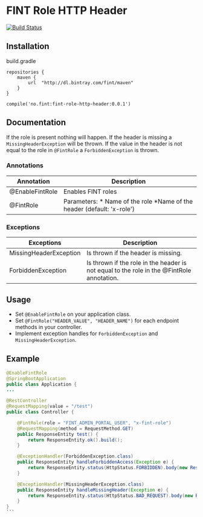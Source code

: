 # FINT Role HTTP Header

[![Build Status](https://jenkins.rogfk.no/buildStatus/icon?job=FINTprosjektet/fint-role-http-header/master)](https://jenkins.rogfk.no/job/FINTprosjektet/job/fint-role-http-header/job/master/)



## Installation

build.gradle

```
repositories {
    maven {
        url  "http://dl.bintray.com/fint/maven"
    }
}

compile('no.fint:fint-role-http-header:0.0.1')
```
## Documentation
If the role is present nothing will happen. If the header is missing a `MissingHeaderException` will be thrown.
If the value in the header is not equal to the role in `@FintRole` a `ForbiddenException` is thrown.

### Annotations
| Annotation        | Description           |
|-------------------|-----------------------|
| @EnableFintRole   | Enables FINT roles    |
| @FintRole         | Parameters: * Name of the role *Name of the header (default: 'x-role') |


### Exceptions
| Exceptions        | Description           |
|-------------------|-----------------------|
| MissingHeaderException | Is thrown if the header is missing. |
| ForbiddenException | Is thrown if the role in the header is not equal to the role in the @FintRole annotation. |


## Usage

- Set `@EnableFintRole` on your application class.
- Set `@FintRole("HEADER_VALUE", "HEADER_NAME")` for each endpoint methods in your controller.
- Implement exception handles for `ForbiddenException` and `MissingHeaderException`.

## Example

````java
@EnableFintRole
@SpringBootApplication
public class Application {
...
````

````java
@RestController
@RequestMapping(value = "/test")
public class Controller {

    @FintRole(role = "FINT_ADMIN_PORTAL_USER", "x-fint-role")
    @RequestMapping(method = RequestMethod.GET)
    public ResponseEntity test() {
        return ResponseEntity.ok().build();
    }

    @ExceptionHandler(ForbiddenException.class)
    public ResponseEntity handleForbiddenAccess(Exception e) {
        return ResponseEntity.status(HttpStatus.FORBIDDEN).body(new ResponseFintRoleError(e.getMessage()));
    }

    @ExceptionHandler(MissingHeaderException.class)
    public ResponseEntity handleMissingHeader(Exception e) {
        return ResponseEntity.status(HttpStatus.BAD_REQUEST).body(new ResponseFintRoleError(e.getMessage()));
    }
}
```
